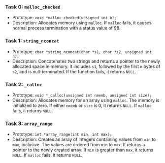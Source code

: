 ### Task 0: `malloc_checked`
- Prototype: `void *malloc_checked(unsigned int b);`
- Description: Allocates memory using `malloc`. If `malloc` fails, it causes normal process termination with a status value of 98.

### Task 1: `string_nconcat`
- Prototype: `char *string_nconcat(char *s1, char *s2, unsigned int n);`
- Description: Concatenates two strings and returns a pointer to the newly allocated space in memory. It includes `s1`, followed by the first `n` bytes of `s2`, and is null-terminated. If the function fails, it returns `NULL`.

### Task 2: `_calloc`
- Prototype: `void *_calloc(unsigned int nmemb, unsigned int size);`
- Description: Allocates memory for an array using `malloc`. The memory is initialized to zero. If either `nmemb` or `size` is 0, it returns `NULL`. If `malloc` fails, it returns `NULL`.

### Task 3: `array_range`
- Prototype: `int *array_range(int min, int max);`
- Description: Creates an array of integers containing values from `min` to `max`, inclusive. The values are ordered from `min` to `max`. It returns a pointer to the newly created array. If `min` is greater than `max`, it returns `NULL`. If `malloc` fails, it returns `NULL`.
